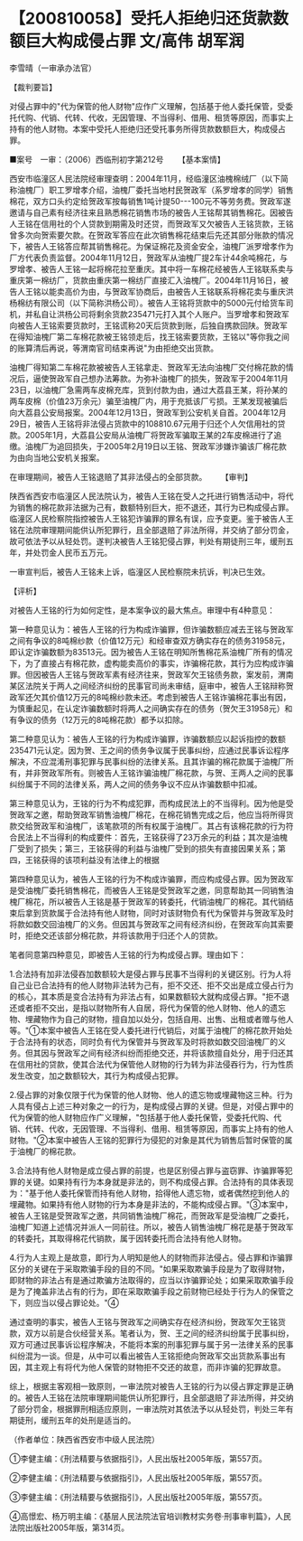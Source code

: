 # 【200810058】受托人拒绝归还货款数额巨大构成侵占罪 文/高伟 胡军润

李雪晴（一审承办法官）

【裁判要旨】

对侵占罪中的"代为保管的他人财物"应作广义理解，包括基于他人委托保管，受委托代购、代销、代转、代收，无因管理、不当得利、借用、租赁等原因，而事实上持有的他人财物。本案中受托人拒绝归还受托事务所得货款数额巨大，构成侵占罪。

■案号　一审：（2006）西临刑初字第212号 　　【基本案情】

西安市临潼区人民法院经审理查明：2004年11月，经临潼区油槐棉绒厂（以下简称油槐厂）职工罗增孝介绍，油槐厂委托当地村民贺政军（系罗增孝的同学）销售棉花，双方口头约定给贺政军按每销售1吨计提50---100元不等劳务费。贺政军遂邀请与自己素有经济往来且熟悉棉花销售市场的被告人王铭帮其销售棉花。因被告人王铭在信用社的个人贷款到期需及时还贷，而贺政军又欠被告人王铭货款，王铭曾多次向贺索要欠款。在贺政军答应在此次销售棉花结束后先还其部分账款的情况下，被告人王铭答应帮其销售棉花。为保证棉花及资金安全，油槐厂派罗增孝作为厂方代表负责监督。2004年11月12日，贺政军从油槐厂提2车计44余吨棉花，与罗增孝、被告人王铭一起将棉花拉至重庆。其中将一车棉花经被告人王铭联系卖与重庆第一棉纺厂，货款由重庆第一棉纺厂直接汇入油槐厂。2004年11月16日，被告人王铭以能卖高价为由，与贺政军协商后，由被告人王铭联系将棉花卖与重庆洪杨棉纺有限公司（以下简称洪杨公司）。被告人王铭将货款中的5000元付给货车司机，并私自让洪杨公司将剩余货款235471元打入其个人账户。当罗增孝和贺政军向被告人王铭索要货款时，王铭谎称20天后货款到账，后独自携款回陕。贺政军在得知油槐厂第二车棉花款被王铭领走后，找王铭索要货款，王铭以"等你我之间的账算清后再说，等渭南官司结束再说"为由拒绝交出货款。

油槐厂得知第二车棉花款被被告人王铭拿走、贺政军无法向油槐厂交付棉花款的情况后，逼使贺政军自己想办法筹款。为弥补油槐厂的损失，贺政军于2004年11月23日，以油槐厂急需两车皮棉充库，货到付款为由，通过大荔县王某，将孙某的两车皮棉（价值23万余元）骗至油槐厂内，用于充抵该厂亏损。王某发现被骗后向大荔县公安局报案。2004年12月13日，贺政军到公安机关自首。2004年12月29日，被告人王铭将非法侵占货款中的108810.67元用于归还个人欠信用社的贷款。2005年1月，大荔县公安局从油槐厂将贺政军骗取王某的2车皮棉进行了追缴。油槐厂为追回损失，于2005年2月19日以王铭、贺政军涉嫌诈骗该厂棉花款为由向当地公安机关报案。

在审理期间，被告人王铭退赔了其非法侵占的全部货款。 　　【审判】

陕西省西安市临潼区人民法院认为，被告人王铭在受人之托进行销售活动中，将代为销售的棉花款非法据为己有，数额特别巨大，拒不退还，其行为已构成侵占罪。临潼区人民检察院指控被告人王铭犯诈骗罪的罪名有误，应予变更。鉴于被告人王铭在法院审理期间能供认所犯罪行，且全部退赔了非法所得，并交纳了部分罚金，故可依法予以从轻处罚。遂判决被告人王铭犯侵占罪，判处有期徒刑三年，缓刑五年，并处罚金人民币五万元。

一审宣判后，被告人王铭未上诉，临潼区人民检察院未抗诉，判决已生效。

【评析】

对被告人王铭的行为如何定性，是本案争议的最大焦点。审理中有4种意见：

第一种意见认为：被告人王铭的行为构成诈骗罪，但诈骗数额应减去王铭与贺政军之间有争议的8吨棉纱款（价值12万元）和经审查双方确实存在的债务31958元，即认定诈骗数额为83513元。因为被告人王铭在明知所售棉花系油槐厂所有的情况下，为了直接占有棉花款，虚构能卖高价的事实，诈骗棉花款，其行为应构成诈骗罪。但因被告人王铭与贺政军素有经济往来，贺政军欠王铭债务款，案发前，渭南某区法院关于两人之间经济纠纷的民事官司尚未审结，庭审中，被告人王铭辩称贺政军还欠其价值12万元的8吨棉纱款未还。考虑到被告人王铭诈骗棉花事出有因，为慎重起见，在认定诈骗数额时将两人之间确实存在的债务（贺欠王31958元）和有争议的债务（12万元的8吨棉花款）都予以扣除。

第二种意见认为：被告人王铭的行为构成诈骗罪，诈骗数额应以起诉指控的数额235471元认定。因为贺、王之间的债务争议属于民事纠纷，应通过民事诉讼程序解决，不应混淆刑事犯罪与民事纠纷的法律关系。且其诈骗的棉花款属于油槐厂所有，并非贺政军所有。则被告人王铭诈骗油槐厂棉花款，与贺、王两人之间的民事纠纷属于不同的法律关系，两人之间的债务争议不应从诈骗数额中扣减。

第三种意见认为，王铭的行为不构成犯罪，而构成民法上的不当得利。因为他是受贺政军之邀，帮助贺政军销售油槐厂棉花，在棉花销售完成之后，他应当将所得货款交给贺政军和油槐厂，该笔款项的所有权属于油槐厂。其占有该棉花款的行为符合民法上不当得利的构成要件：首先，王铭获得了23万余元的利益；其次是油槐厂受到了损失；第三，王铭获得的利益与油槐厂受到的损失有直接因果关系；第四，王铭获得的该项利益没有法律上的根据

第四种意见认为，被告人王铭的行为不构成诈骗罪，而应构成侵占罪。因为贺政军是受油槐厂委托销售棉花，而被告人王铭是受贺政军之邀，同意帮助其一同销售油槐厂棉花，所以被告人王铭是基于贺政军的转委托，代销油槐厂的棉花。其代销结束后拿到货款属于合法持有他人财物，同时对该财物负有代为保管并与贺政军及时将款如数交回油槐厂的义务。但因其与贺政军之间有经济纠纷，在贺政军向其索要时，拒绝交还该部分棉花款，并将该款用于归还个人的贷款。

笔者同意第四种意见，即被告人王铭的行为构成侵占罪。理由如下：

1.合法持有加非法侵吞加数额较大是侵占罪与民事不当得利的关键区别。行为人将自己业已合法持有的他人财物非法转为己有，拒不交还、拒不交出是成立侵占行为的核心，其本质是变合法持有为非法占有，如果数额较大就构成侵占罪。"拒不退还或者拒不交出，是指以财物所有人自居，将代为保管的他人财物、他人的遗忘物、埋藏物作为自己的财物，擅自加以处分，包括自用、出售、出租或者赠与他人等。"①本案中被告人王铭在受人委托进行代销后，对属于油槐厂的棉花款开始处于合法持有的状态，同时负有代为保管并与贺政军及时将款如数交回油槐厂的义务。但其因与贺政军之间有经济纠纷而拒绝交还，并将该款擅自处分，用于归还其在信用社的贷款，使其合法代为保管他人财物的行为转为非法侵吞行为，行为性质发生改变，加之数额较大，其行为构成侵占犯罪。

2.侵占罪的对象仅限于代为保管的他人财物、他人的遗忘物或埋藏物这三种。行为人具有侵占上述三种对象之一的行为，是构成侵占罪的关键。但是，对侵占罪中的代为保管的他人财物应作广义理解，"包括基于他人委托保管，受委托代购、代销、代转、代收，无因管理、不当得利、借用、租赁等原因，而事实上持有的他人财物。"②本案中被告人王铭的犯罪行为侵犯的对象是其代为销售后暂时保管的属于油槐厂的棉花款。

3.合法持有他人财物是成立侵占罪的前提，也是区别侵占罪与盗窃罪、诈骗罪等犯罪的关键。如果持有行为本身就是非法的，则不构成侵占罪。合法持有的具体表现为："基于他人委托保管而持有他人财物，拾得他人遗忘物，或者偶然挖到他人的埋藏物。如果持有他人财物的行为本身是非法的，不能构成侵占罪。"③本案中，被告人王铭是受贺政军之邀，共同销售油槐厂棉花，而贺政军是受油槐厂之委托，油槐厂知道上述情况并派人一同前往。所以，被告人销售油槐厂棉花是基于贺政军的转委托，其取得棉花代销款，属于因转委托而合法持有他人财物。

4.行为人主观上是故意，即行为人明知是他人的财物而非法侵占。侵占罪和诈骗罪区分的关键在于采取欺骗手段的目的不同。"如果采取欺骗手段是为了取得财物，即财物的非法占有是通过欺骗方法取得的，应当以诈骗罪论处；如果采取欺骗手段是为了掩盖非法占有的行为，即在采取欺骗手段之前财物已经处于行为人的保管之下，则应当以侵占罪论处。"④

通过查明的事实，被告人王铭与贺政军之间确实存在经济纠纷，贺政军欠王铭货款，双方以前是合伙经营关系。笔者认为，贺、王之间的经济纠纷属于民事纠纷，双方可通过民事诉讼程序解决，不能将本案的刑事犯罪与属于另一法律关系的民事纠纷混为一谈。但是，从中可以看出被告人王铭拒绝向贺政军交出货款系事出有因，其主观上有将代为他人保管的财物拒不交还的故意，而非诈骗的犯罪故意。

综上，根据主客观相一致原则，一审法院对被告人王铭的行为以侵占罪定罪是正确的。被告人王铭在法院审理期间能供认所犯罪行，且全部退赔了非法所得，并交纳了部分罚金，根据罪刑相适应原则，一审法院对其依法予以从轻处罚，判处三年有期徒刑，缓刑五年的处刑是适当的。

（作者单位：陕西省西安市中级人民法院）

①李健主编：《刑法精要与依据指引》，人民出版社2005年版，第557页。

②李健主编：《刑法精要与依据指引》，人民出版社2005年版，第557页。

③李健主编：《刑法精要与依据指引》，人民出版社2005年版，第557页。

④高憬宏、杨万明主编：《基层人民法院法官培训教材实务卷·刑事审判篇》，人民法院出版社2005年版，第314页。